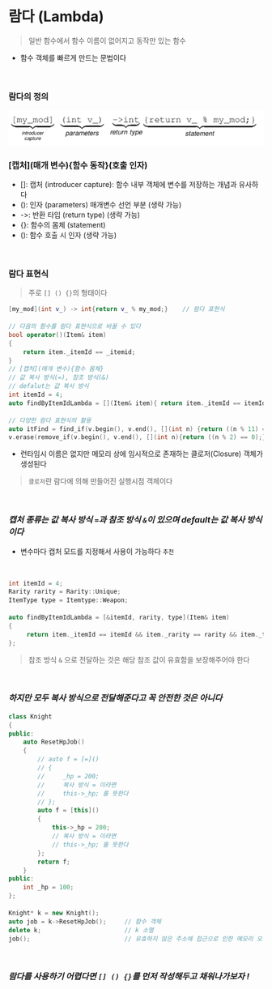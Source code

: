 # 람다 (Lambda)
> 일반 함수에서 함수 이름이 없어지고 동작만 있는 함수

 * 함수 객체를 빠르게 만드는 문법이다

<br>

### 람다의 정의
<img src = "./Images/Lambda/Lambda.png" width = 700>

<br>

### [캡처](매개 변수){함수 동작}(호출 인자)
* []: 캡처 (introducer capture): 함수 내부 객체에 변수를 저장하는 개념과 유사하다
* (): 인자 (parameters) 매개변수 선언 부분 (생략 가능)
* ->: 반환 타입 (return type) (생략 가능)
* {}: 함수의 몸체 (statement)
* (): 함수 호출 시 인자 (생략 가능)

<br>

### 람다 표현식
> 주로 `[] () {}`의 형태이다

``` cpp
[my_mod](int v_) -> int{return v_ % my_mod;}    // 람다 표현식

// 다음의 함수를 람다 표현식으로 바꿀 수 있다
bool operator()(Item& item)
{
    return item._itemId == _itemid;
}
// [캡처](매개 변수){함수 몸체}
// 값 복사 방식(=), 참조 방식(&)
// defalut는 값 복사 방식
int itemId = 4;
auto findByItemIdLambda = [](Item& item){ return item._itemId == itemId; };

// 다양한 람다 표현식의 활용
auto itFind = find_if(v.begin(), v.end(), [](int n) {return ((n % 11) == 0);});
v.erase(remove_if(v.begin(), v.end(), [](int n){return ((n % 2) == 0);}), v.end());
```

 * 런타임시 이름은 없지만 메모리 상에 임시적으로 존재하는 클로저(Closure) 객체가 생성된다
> `클로저`란 람다에 의해 만들어진 실행시점 객체이다

<br>

### ***캡처 종류는 값 복사 방식 `=`과 참조 방식 `&`이 있으며 default는 값 복사 방식이다***
 * 변수마다 캡처 모드를 지정해서 사용이 가능하다 `추천`

<br>

``` cpp
int itemId = 4;
Rarity rarity = Rarity::Unique;
ItemType type = Itemtype::Weapon;

auto findByItemIdLambda = [&itemId, rarity, type](Item& item)
{
     return item._itemId == itemId && item._rarity == rarity && item._type == type;
};
```
> 참조 방식 `&` 으로 전달하는 것은 해당 참조 값이 유효함을 보장해주어야 한다

<br>

### ***하지만 모두 복사 방식으로 전달해준다고 꼭 안전한 것은 아니다***
``` cpp
class Knight
{
public:
    auto ResetHpJob()
    {
        // auto f = [=]()
        // {
        //     _hp = 200;
        //     복사 방식 = 이라면 
        //     this->_hp; 를 뜻한다
        // };
        auto f = [this]()
        {
            this->_hp = 200;
            // 복사 방식 = 이라면 
            // this->_hp; 를 뜻한다
        };
        return f;
    }
public:
    int _hp = 100;
};

Knight* k = new Knight();
auto job = k->ResetHpJob();     // 함수 객체
delete k;                       // k 소멸
job();                          // 유효하지 않은 주소에 접근으로 인한 메모리 오염 !
```

<br>


### ***람다를 사용하기 어렵다면 `[] () {}`를 먼저 작성해두고 채워나가보자 !***